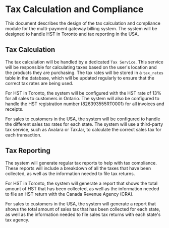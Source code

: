 # Tax Calculation and Compliance

This document describes the design of the tax calculation and compliance module for the multi-payment gateway billing system. The system will be designed to handle HST in Toronto and tax reporting in the USA.

## Tax Calculation

The tax calculation will be handled by a dedicated `Tax Service`. This service will be responsible for calculating taxes based on the user's location and the products they are purchasing. The tax rates will be stored in a `tax_rates` table in the database, which will be updated regularly to ensure that the correct tax rates are being used.

For HST in Toronto, the system will be configured with the HST rate of 13% for all sales to customers in Ontario. The system will also be configured to handle the HST registration number (826393555RT0001) for all invoices and receipts.

For sales to customers in the USA, the system will be configured to handle the different sales tax rates for each state. The system will use a third-party tax service, such as Avalara or TaxJar, to calculate the correct sales tax for each transaction.

## Tax Reporting

The system will generate regular tax reports to help with tax compliance. These reports will include a breakdown of all the taxes that have been collected, as well as the information needed to file tax returns.

For HST in Toronto, the system will generate a report that shows the total amount of HST that has been collected, as well as the information needed to file an HST return with the Canada Revenue Agency (CRA).

For sales to customers in the USA, the system will generate a report that shows the total amount of sales tax that has been collected for each state, as well as the information needed to file sales tax returns with each state's tax agency.
